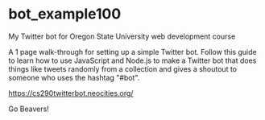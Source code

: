 # bot_example100
My Twitter bot for Oregon State University web development course

A 1 page walk-through for setting up a simple Twitter bot. Follow this guide to learn how to use JavaScript and Node.js to make a Twitter bot that does things like tweets randomly from a collection and gives a shoutout to someone who uses the hashtag "#bot".

https://cs290twitterbot.neocities.org/

Go Beavers!
